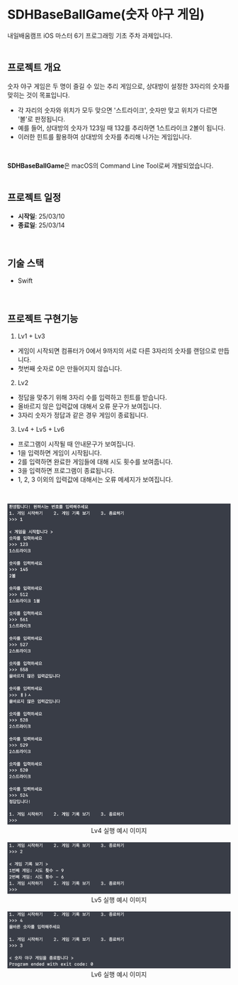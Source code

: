 #  SDHBaseBallGame(숫자 야구 게임)

내일배움캠프 iOS 마스터 6기 프로그래밍 기초 주차 과제입니다.
<br/><br/>

## 프로젝트 개요

숫자 야구 게임은 두 명이 즐길 수 있는 추리 게임으로, 상대방이 설정한 3자리의 숫자를 맞히는 것이 목표입니다.
- 각 자리의 숫자와 위치가 모두 맞으면 '스트라이크', 숫자만 맞고 위치가 다르면 '볼'로 판정됩니다.
- 예를 들어, 상대방의 숫자가 123일 때 132를 추리하면 1스트라이크 2볼이 됩니다.
- 이러한 힌트를 활용하여 상대방의 숫자를 추리해 나가는 게임입니다.
<br/>

**SDHBaseBallGame**은 macOS의 Command Line Tool로써 개발되었습니다.
<br/><br/>

## 프로젝트 일정

- **시작일**: 25/03/10
- **종료일**: 25/03/14
<br/>

## 기술 스택
- Swift
<br/>

## 프로젝트 구현기능

1. Lv1 + Lv3
- 게임이 시작되면 컴퓨터가 0에서 9까지의 서로 다른 3자리의 숫자를 랜덤으로 만듭니다.
- 첫번째 숫자로 0은 만들어지지 않습니다.

2. Lv2
- 정답을 맞추기 위해 3자리 수를 입력하고 힌트를 받습니다.
- 올바르지 않은 입력값에 대해서 오류 문구가 보여집니다.
- 3자리 숫자가 정답과 같은 경우 게임이 종료됩니다.

3. Lv4 + Lv5 + Lv6
- 프로그램이 시작될 때 안내문구가 보여집니다.
- 1을 입력하면 게임이 시작됩니다.
- 2를 입력하면 완료한 게임들에 대해 시도 횟수를 보여줍니다.
- 3을 입력하면 프로그램이 종료됩니다.
- 1, 2, 3 이외의 입력값에 대해서는 오류 메세지가 보여집니다.
<br/>


<p align="center">
<img src="https://github.com/nbcampMasterChapter2Team4/SDHBaseBallGame/blob/main/Images/Lv4_실행_예시_이미지.png" alt="CampingMate Logo" width="600">
<br/>
Lv4 실행 예시 이미지
<br/>
<br/>

<img src="https://github.com/nbcampMasterChapter2Team4/SDHBaseBallGame/blob/main/Images/Lv5_실행_예시_이미지.png" alt="CampingMate Logo" width="600">
<br/>
Lv5 실행 예시 이미지
<br/>
<br/>

<img src="https://github.com/nbcampMasterChapter2Team4/SDHBaseBallGame/blob/main/Images/Lv6_실행_예시_이미지.png" alt="CampingMate Logo" width="600">
<br/>
Lv6 실행 예시 이미지
</p>
